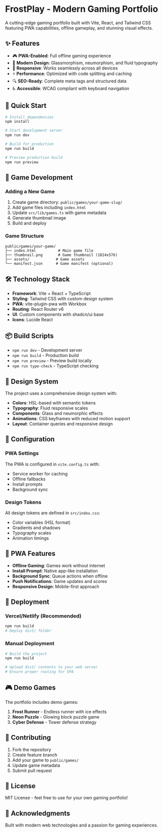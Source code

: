 # FrostPlay - Modern Gaming Portfolio

A cutting-edge gaming portfolio built with Vite, React, and Tailwind CSS featuring PWA capabilities, offline gameplay, and stunning visual effects.

## ✨ Features

- 🎮 **PWA-Enabled**: Full offline gaming experience
- 🎨 **Modern Design**: Glassmorphism, neumorphism, and fluid typography
- 📱 **Responsive**: Works seamlessly across all devices
- ⚡ **Performance**: Optimized with code splitting and caching
- 🔍 **SEO-Ready**: Complete meta tags and structured data
- ♿ **Accessible**: WCAG compliant with keyboard navigation

## 🚀 Quick Start

```bash
# Install dependencies
npm install

# Start development server
npm run dev

# Build for production
npm run build

# Preview production build
npm run preview
```

## 🎯 Game Development

### Adding a New Game

1. Create game directory: `public/games/your-game-slug/`
2. Add game files including `index.html`
3. Update `src/lib/games.ts` with game metadata
4. Generate thumbnail image
5. Build and deploy

### Game Structure
```
public/games/your-game/
├── index.html          # Main game file
├── thumbnail.png       # Game thumbnail (1024x576)
├── assets/            # Game assets
└── manifest.json      # Game manifest (optional)
```

## 🛠 Technology Stack

- **Framework**: Vite + React + TypeScript
- **Styling**: Tailwind CSS with custom design system
- **PWA**: vite-plugin-pwa with Workbox
- **Routing**: React Router v6
- **UI**: Custom components with shadcn/ui base
- **Icons**: Lucide React

## 📦 Build Scripts

- `npm run dev` - Development server
- `npm run build` - Production build
- `npm run preview` - Preview build locally
- `npm run type-check` - TypeScript checking

## 🎨 Design System

The project uses a comprehensive design system with:

- **Colors**: HSL-based with semantic tokens
- **Typography**: Fluid responsive scales
- **Components**: Glass and neumorphic effects
- **Animations**: CSS keyframes with reduced motion support
- **Layout**: Container queries and responsive design

## 🔧 Configuration

### PWA Settings
The PWA is configured in `vite.config.ts` with:
- Service worker for caching
- Offline fallbacks
- Install prompts
- Background sync

### Design Tokens
All design tokens are defined in `src/index.css`:
- Color variables (HSL format)
- Gradients and shadows
- Typography scales
- Animation timings

## 📱 PWA Features

- **Offline Gaming**: Games work without internet
- **Install Prompt**: Native app-like installation
- **Background Sync**: Queue actions when offline
- **Push Notifications**: Game updates and scores
- **Responsive Design**: Mobile-first approach

## 🚀 Deployment

### Vercel/Netlify (Recommended)
```bash
npm run build
# Deploy dist/ folder
```

### Manual Deployment
```bash
# Build the project
npm run build

# Upload dist/ contents to your web server
# Ensure proper routing for SPA
```

## 🎮 Demo Games

The portfolio includes demo games:

1. **Frost Runner** - Endless runner with ice effects
2. **Neon Puzzle** - Glowing block puzzle game  
3. **Cyber Defense** - Tower defense strategy

## 🤝 Contributing

1. Fork the repository
2. Create feature branch
3. Add your game to `public/games/`
4. Update game metadata
5. Submit pull request

## 📄 License

MIT License - feel free to use for your own gaming portfolio!

## 🙏 Acknowledgments

Built with modern web technologies and a passion for gaming experiences.